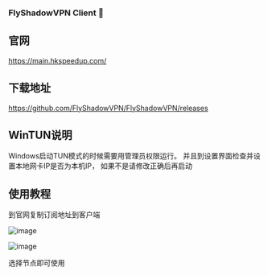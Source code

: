 ### FlyShadowVPN Client 👋
## 官网 
https://main.hkspeedup.com/

## 下载地址
https://github.com/FlyShadowVPN/FlyShadowVPN/releases

## WinTUN说明
Windows启动TUN模式的时候需要用管理员权限运行。
并且到设置界面检查并设置本地网卡IP是否为本机IP，
如果不是请修改正确后再启动

## 使用教程
到官网复制订阅地址到客户端

![image](https://github.com/FlyShadowVPN/FlyShadowVPN/assets/166269758/3d80d6a8-0180-475a-ae03-2ed86718bcec)

![image](https://github.com/FlyShadowVPN/FlyShadowVPN/assets/166269758/dfada07a-547f-48c0-831f-16f45eb2e93e)

选择节点即可使用
